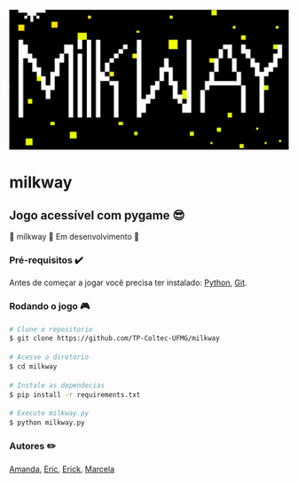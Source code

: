 ![](assets/images/logo.png)

# milkway

## Jogo acessível com pygame :sunglasses:

:milky_way: milkway :rocket: Em desenvolvimento :milky_way:

### Pré-requisitos :heavy_check_mark:

Antes de começar a jogar você precisa ter instalado:
[Python](https://www.python.org/), [Git](https://git-scm.com/).

### Rodando o jogo :video_game:

```bash
# Clone o repositorio
$ git clone https://github.com/TP-Coltec-UFMG/milkway

# Acesse o diretorio
$ cd milkway

# Instale as dependecias
$ pip install -r requirements.txt

# Execute milkway.py
$ python milkway.py
```

### Autores :pencil2:
[Amanda](https://github.com/Fiaux12),
[Eric](https://github.com/mifegui),
[Erick](https://github.com/erickRochaIP),
[Marcela](https://github.com/MDonata)
